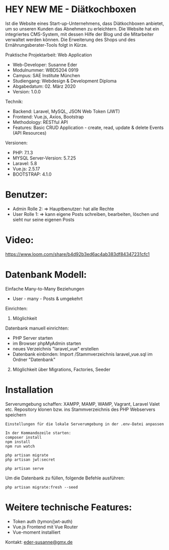 # HEY NEW ME - Diätkochboxen
Ist die Website eines Start-up-Unternehmens, dass Diätkochboxen anbietet, um so unseren Kunden das Abnehmen zu erleichtern.
Die Website hat ein integriertes CMS-System, mit dessen Hilfe der Blog und die Mitarbeiter 
verwaltet werden können. Die Erweiterung des Shops und des Ernährungsberater-Tools folgt in Kürze.


Praktische Projektarbeit: Web Application
- Web-Developer: Susanne Eder
- Modulnummer: WBD5204 0919
- Campus: SAE Institute München
- Studiengang: Webdesign & Development Diploma
- Abgabedatum: 02. März 2020
- Version: 1.0.0


Technik:
- Backend: Laravel, MySQL, JSON Web Token (JWT)
- Frontend: Vue.js, Axios, Bootstrap
- Methodology: RESTful API
- Features: Basic CRUD Application - create, read, update & delete Events (API Resources)


Versionen:
- PHP: 7.1.3
- MYSQL Server-Version: 5.7.25
- Laravel: 5.8
- Vue.js: 2.5.17
- BOOTSTRAP: 4.1.0


# Benutzer:
- Admin Rolle 2: => Hauptbenutzer: hat alle Rechte
- User Rolle 1: => kann eigene Posts schreiben, bearbeiten, löschen und sieht nur seine eigenen Posts


# Video:
https://www.loom.com/share/b4d92b3ed6ac4ab383df84347231cfc1


# Datenbank Modell:
Einfache Many-to-Many Beziehungen
- User - many - Posts & umgekehrt


Einrichten:
1. Möglichkeit 

Datenbank manuell einrichten:

- PHP Server starten
- im Browser phpMyAdmin starten
- neues Verzeichnis "laravel_vue" erstellen
- Datenbank einbinden: Import /Stammverzeichnis laravel_vue.sql im Ordner "Datenbank"


2. Möglichkeit 
über Migrations, Factories, Seeder


# Installation
Serverumgebung schaffen: XAMPP, MAMP, WAMP, Vagrant, Laravel Valet etc.
Repository klonen bzw. ins Stammverzeichnis des PHP Webservers speichern

```
Einstellungen für die lokale Serverumgebung in der .env-Datei anpassen

In der Kommandozeile starten:
composer install
npm install
npm run watch

php artisan migrate
php artisan jwt:secret

php artisan serve 
```

Um die Datenbank zu füllen, folgende Befehle ausführen:

```
php artisan migrate:fresh --seed
```

# Weitere technische Features:
- Token auth (tymon/jwt-auth)
- Vue.js Frontend mit Vue Router
- Vue-moment installiert


Kontakt: eder-susanne@gmx.de

